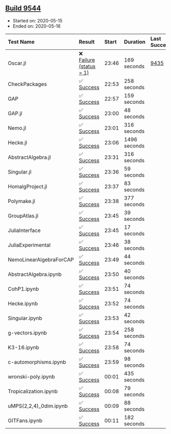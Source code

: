 ## [Build 9544](https://oscarci.mathematik.uni-kl.de/job/oscar/9544/)

* Started on: 2020-05-15
* Ended on: 2020-05-16

| Test Name    | Result | Start | Duration | Last Success | First Failure |
|:-------------|:-------|:------|:---------|:-------------|:--------------|
| Oscar.jl | ❌ [Failure (status = 1)](https://oscarci.mathematik.uni-kl.de/job/oscar/9544/artifact/logs/build-9544/Oscar.jl.log) | 23:46 | 169 seconds | [9435](https://oscarci.mathematik.uni-kl.de/job/oscar/9435/) | [9436](https://oscarci.mathematik.uni-kl.de/job/oscar/9436/) |
| CheckPackages | ✅ [Success](https://oscarci.mathematik.uni-kl.de/job/oscar/9544/artifact/logs/build-9544/CheckPackages.log) | 22:53 | 258 seconds |  |  |
| GAP | ✅ [Success](https://oscarci.mathematik.uni-kl.de/job/oscar/9544/artifact/logs/build-9544/GAP.log) | 22:57 | 159 seconds |  |  |
| GAP.jl | ✅ [Success](https://oscarci.mathematik.uni-kl.de/job/oscar/9544/artifact/logs/build-9544/GAP.jl.log) | 23:00 | 48 seconds |  |  |
| Nemo.jl | ✅ [Success](https://oscarci.mathematik.uni-kl.de/job/oscar/9544/artifact/logs/build-9544/Nemo.jl.log) | 23:01 | 316 seconds |  |  |
| Hecke.jl | ✅ [Success](https://oscarci.mathematik.uni-kl.de/job/oscar/9544/artifact/logs/build-9544/Hecke.jl.log) | 23:06 | 1496 seconds |  |  |
| AbstractAlgebra.jl | ✅ [Success](https://oscarci.mathematik.uni-kl.de/job/oscar/9544/artifact/logs/build-9544/AbstractAlgebra.jl.log) | 23:31 | 316 seconds |  |  |
| Singular.jl | ✅ [Success](https://oscarci.mathematik.uni-kl.de/job/oscar/9544/artifact/logs/build-9544/Singular.jl.log) | 23:36 | 59 seconds |  |  |
| HomalgProject.jl | ✅ [Success](https://oscarci.mathematik.uni-kl.de/job/oscar/9544/artifact/logs/build-9544/HomalgProject.jl.log) | 23:37 | 83 seconds |  |  |
| Polymake.jl | ✅ [Success](https://oscarci.mathematik.uni-kl.de/job/oscar/9544/artifact/logs/build-9544/Polymake.jl.log) | 23:38 | 377 seconds |  |  |
| GroupAtlas.jl | ✅ [Success](https://oscarci.mathematik.uni-kl.de/job/oscar/9544/artifact/logs/build-9544/GroupAtlas.jl.log) | 23:45 | 39 seconds |  |  |
| JuliaInterface | ✅ [Success](https://oscarci.mathematik.uni-kl.de/job/oscar/9544/artifact/logs/build-9544/JuliaInterface.log) | 23:45 | 17 seconds |  |  |
| JuliaExperimental | ✅ [Success](https://oscarci.mathematik.uni-kl.de/job/oscar/9544/artifact/logs/build-9544/JuliaExperimental.log) | 23:46 | 38 seconds |  |  |
| NemoLinearAlgebraForCAP | ✅ [Success](https://oscarci.mathematik.uni-kl.de/job/oscar/9544/artifact/logs/build-9544/NemoLinearAlgebraForCAP.log) | 23:49 | 44 seconds |  |  |
| AbstractAlgebra.ipynb | ✅ [Success](https://oscarci.mathematik.uni-kl.de/job/oscar/9544/artifact/logs/build-9544/AbstractAlgebra.ipynb.log) | 23:50 | 40 seconds |  |  |
| CohP1.ipynb | ✅ [Success](https://oscarci.mathematik.uni-kl.de/job/oscar/9544/artifact/logs/build-9544/CohP1.ipynb.log) | 23:51 | 74 seconds |  |  |
| Hecke.ipynb | ✅ [Success](https://oscarci.mathematik.uni-kl.de/job/oscar/9544/artifact/logs/build-9544/Hecke.ipynb.log) | 23:52 | 74 seconds |  |  |
| Singular.ipynb | ✅ [Success](https://oscarci.mathematik.uni-kl.de/job/oscar/9544/artifact/logs/build-9544/Singular.ipynb.log) | 23:53 | 42 seconds |  |  |
| g-vectors.ipynb | ✅ [Success](https://oscarci.mathematik.uni-kl.de/job/oscar/9544/artifact/logs/build-9544/g-vectors.ipynb.log) | 23:54 | 258 seconds |  |  |
| K3-16.ipynb | ✅ [Success](https://oscarci.mathematik.uni-kl.de/job/oscar/9544/artifact/logs/build-9544/K3-16.ipynb.log) | 23:58 | 74 seconds |  |  |
| c-automorphisms.ipynb | ✅ [Success](https://oscarci.mathematik.uni-kl.de/job/oscar/9544/artifact/logs/build-9544/c-automorphisms.ipynb.log) | 23:59 | 98 seconds |  |  |
| wronski-poly.ipynb | ✅ [Success](https://oscarci.mathematik.uni-kl.de/job/oscar/9544/artifact/logs/build-9544/wronski-poly.ipynb.log) | 00:01 | 435 seconds |  |  |
| Tropicalization.ipynb | ✅ [Success](https://oscarci.mathematik.uni-kl.de/job/oscar/9544/artifact/logs/build-9544/Tropicalization.ipynb.log) | 00:08 | 79 seconds |  |  |
| uMPS(2,2,4)_0dim.ipynb | ✅ [Success](https://oscarci.mathematik.uni-kl.de/job/oscar/9544/artifact/logs/build-9544/uMPS-2-2-4-_0dim.ipynb.log) | 00:09 | 88 seconds |  |  |
| GITFans.ipynb | ✅ [Success](https://oscarci.mathematik.uni-kl.de/job/oscar/9544/artifact/logs/build-9544/GITFans.ipynb.log) | 00:11 | 182 seconds |  |  |
